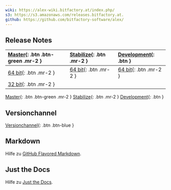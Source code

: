 ```yaml
---
wiki: https://alex-wiki.bitfactory.at/index.php/
s3: https://s3.amazonaws.com/releases.bitfactory.at.
github: https://github.com/bitfactory-software/alex/
---
```


## Release Notes

|[Master](/alex-release-notes/master){: .btn .btn-green .mr-2 }| [Stabilize](/alex-release-notes/stabilize){: .btn .mr-2 }| [Development](/alex-release-notes/development){: .btn }|
|:-------------|:------------------|:------|
|[64 bit]({{page.s3}}master/ALEX64.zip){: .btn .mr-2 }|[64 bit]({{page.s3}}stabilize/ALEX64.zip){: .btn .mr-2 }|[64 bit]({{page.s3}}development/ALEX64.zip){: .btn .mr-2 }|
|[32 bit]({{page.s3}}master/ALEX32.zip){: .btn .mr-2 }|||

[Master](/alex-release-notes/master){: .btn .btn-green .mr-2 }
[Stabilize](/alex-release-notes/stabilize){: .btn .mr-2 }
[Development](/alex-release-notes/development){: .btn }

## Versionchannel

[Versionchannel](https://alex.bitfactory.at/VersionChannel){: .btn .btn-blue }

## Markdown

Hilfe zu [GitHub Flavored Markdown](https://guides.github.com/features/mastering-markdown/).

## Just the Docs

Hilfe zu [Just the Docs](https://pmarsceill.github.io/just-the-docs/).

